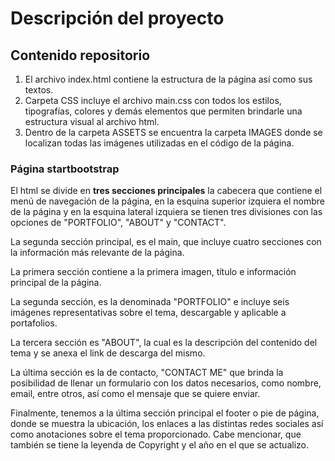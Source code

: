# Descripción del proyecto

## Contenido repositorio
1. El archivo index.html contiene la estructura de la página así como sus textos.
2. Carpeta CSS incluye el archivo main.css con todos los estilos, tipografías, colores y demás elementos que permiten brindarle una estructura visual al archivo html.
3. Dentro de la carpeta ASSETS se encuentra la carpeta IMAGES donde se localizan todas las imágenes utilizadas en el código de la página.

### Página startbootstrap

El html se divide en **tres secciones principales** la cabecera que contiene el menú de navegación de la página, en la esquina superior izquiera el nombre de la página y en la esquina lateral izquiera se tienen tres divisiones con las opciones de "PORTFOLIO", "ABOUT" y "CONTACT".

La segunda sección principal, es el main, que incluye cuatro secciones con la información más relevante de la página.

La primera sección contiene a la primera imagen, título e información principal de la página.

La segunda sección, es la denominada "PORTFOLIO" e incluye seis imágenes representativas sobre el tema, descargable y aplicable a portafolios.

La tercera sección es "ABOUT", la cual es la descripción del contenido del tema y se anexa el link de descarga del mismo.

La última sección es la de contacto, "CONTACT ME" que brinda la posibilidad de llenar un formulario con los datos necesarios, como nombre, email, entre otros, así como el mensaje que se quiere enviar.

Finalmente, tenemos a la última sección principal el footer o pie de página, donde se muestra la ubicación, los enlaces a las distintas redes sociales así como anotaciones sobre el tema proporcionado. Cabe mencionar, que también se tiene la leyenda de Copyright y el año en el que se actualizo.
